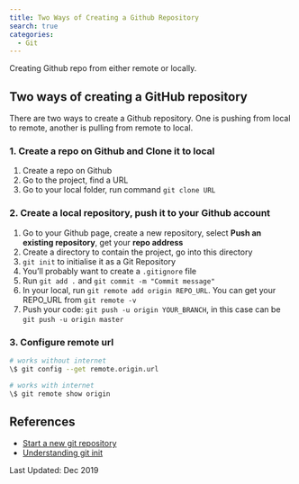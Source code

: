 ```yaml
---
title: Two Ways of Creating a Github Repository
search: true
categories: 
  - Git
---
```


Creating Github repo from either remote or locally.

## Two ways of creating a GitHub repository

There are two ways to create a Github repository. One is pushing from local to remote, another is pulling from remote to local.

### 1. Create a repo on Github and Clone it to local

1. Create a repo on Github
2. Go to the project, find a URL
3. Go to your local folder, run command `git clone URL`

### 2. Create a local repository, push it to your Github account

1. Go to your Github page,  create a new repository, select **Push an existing repository**, get your **repo address**
2. Create a directory to contain the project, go into this directory
3. `git init` to initialise it as a Git Repository
4. You’ll probably want to create a `.gitignore` file
5. Run `git add .` and `git commit -m "Commit message"`
6. In your local, run `git remote add origin REPO_URL`. You can get your REPO_URL from `git remote -v`
7. Push your code: `git push -u origin YOUR_BRANCH`, in this case can be `git push -u origin master`

### 3. Configure remote url

```bash
# works without internet
\$ git config --get remote.origin.url

# works with internet
\$ git remote show origin
```

## References

- [Start a new git repository](http://kbroman.org/github_tutorial/pages/init.html)
- [Understanding git init](https://stackoverflow.com/questions/13525629/understanding-git-init)

Last Updated: Dec 2019
